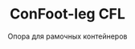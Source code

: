 ---
title: "ConFoot-leg CFL"
subtitle: "Опора для рамочных контейнеров"
mainImage: "/images/products/confoot-leg-cfl-main.jpg"
gallery:
  - "/images/products/confoot-leg-cfl-1.jpg"
  - "/images/products/confoot-leg-cfl-2.jpg"
  - "/images/products/confoot-leg-cfl-3.jpg"
shortDescription: "ConFoot-leg CFL предназначен специально для рамочных контейнеров, идеально подходя к их конструкциям, что позволяет использовать контейнеры в качестве емкостей для хранения жидкостей и других материалов."
technicalDescription: "Модель CFL разработана для сферических контейнеров, применяемых для перевозки жидкостей, требующих выдержки высокого давления, поскольку сферическая форма наиболее эффективно распределяет давление, но нуждается в рамочной конструкции для транспортировки."
videoID: "C2KwnEb-npU"
specifications:
  - name: "Вес"
    value: "24 кг за опору"
  - name: "Грузоподъемность"
    value: "30 тонн"
  - name: "Диапазон регулировки"
    value: "1,043 мм до 1,448 мм"
  - name: "Материал"
    value: "Высококачественная сталь"
price: "3.500 EUR"
priceVAT: "4.235 EUR"
pricingNotes: "Доступны скидки при оптовых закупках. Свяжитесь с нами для получения подробной информации."
buyLink: "/contact"
howToUse: |
  1. Разместите опору CFL в углу рамки контейнера
  2. Зафиксируйте механизм блокировки
  3. При необходимости отрегулируйте высоту в пределах от 1,043 мм до 1,448 мм
  4. Повторите для всех необходимых углов
  5. Опустите прицеп и отъезжайте, оставив контейнер на опорах
benefits:
  - title: "Идеальное соответствие каркасу"
    description: "Разработана для идеальной подгонки рам специализированных контейнеров"
  - title: "Хранение жидкостей"
    description: "Позволяет использовать контейнеры в качестве емкостей для хранения жидкостей, требующих выдержки высокого давления"
  - title: "Специализированный дизайн"
    description: "Разработана специально для уникальных требований рамочных контейнеров"
  - title: "Универсальное применение"
    description: "Подходит для различных отраслей, требующих специализированного хранения и обработки контейнеров"
  - title: "Мгновенная мобильность"
    description: "Контейнеры всегда готовы к перемещению – достаточно подъехать прицепом под контейнер, чтобы продолжить транспортировку"
  - title: "Оптимизация затрат"
    description: "Снижает расходы и экономит время, позволяя обрабатывать специализированные контейнеры без дополнительного оборудования"
articleContent: |
  ## Что такое ConFoot-leg CFL?

  ConFoot-leg CFL — это специализированное решение в виде опоры для контейнеров, разработанное специально для рамочных контейнеров. В отличие от стандартных контейнеров, сферические контейнеры, используемые для перевозки жидкостей, требующих выдержки высокого давления, нуждаются в рамочной конструкции для транспортировки, поскольку именно сферическая форма наиболее эффективно распределяет давление. Модель CFL создана с учетом идеального соответствия этим рамам, что позволяет использовать такие специализированные контейнеры в качестве емкостей для хранения жидкостей и других материалов, требующих устойчивости к давлению.

  ## Основные преимущества для специализированной обработки контейнеров

  ConFoot-leg CFL предоставляет значительные эксплуатационные преимущества для предприятий, работающих с рамочными контейнерами, особенно используемыми для перевозки и хранения жидкостей. Благодаря возможности установки этих специализированных контейнеров на опоры можно создавать гибкие решения для хранения жидкостей и других материалов, чувствительных к давлению, без необходимости в постоянной инфраструктуре.

  Модель CFL позволяет предприятиям оптимизировать процессы работы со специализированными контейнерами, обеспечивая безопасную поддержку рамочных конструкций во время погрузки, разгрузки и хранения. Такая универсальность делает CFL идеальным решением для отраслей, зависящих от транспортировки и хранения жидкостей и других материалов, для которых необходимы контейнеры, устойчивые к давлению.

  ## Как это работает

  Опора ConFoot-leg CFL надежно крепится к рамам специализированных контейнеров, обеспечивая стабильную поддержку при проведении погрузки, разгрузки или хранения. Опоры имеют диапазон регулировки от 1,043 мм до 1,448 мм, что позволяет использовать их в различных эксплуатационных условиях. Каждая опора весит 24 кг, что облегчает работу операторам, а система обеспечивает значительную грузоподъемность — до 30 тонн.

  Процесс установки прост:
  1. Разместите опоры CFL в углах рам контейнера
  2. Зафиксируйте механизм блокировки для надежного крепления опор
  3. Отрегулируйте высоту по мере необходимости, исходя из ваших требований
  4. Опустите прицеп и отъезжайте, оставив контейнер надежно установленным на опорах

  Когда наступит время перемещать контейнер, просто подъедьте прицепом под него, закрепите контейнер на прицепе, снимите опоры и продолжайте движение.

  ## Применение ConFoot-leg CFL

  ### Химическая промышленность
  Химическая промышленность значительно выигрывает от способности CFL безопасно поддерживать контейнеры, используемые для хранения и перевозки химикатов и жидких материалов. Возможность размещения этих специализированных контейнеров на опорах позволяет создавать гибкие решения для хранения, поддерживая целостность материалов, чувствительных к давлению, и оптимизируя использование пространства.

  ### Нефтегазовый сектор
  Для нефтегазового сектора CFL предоставляет ценную гибкость при обработке контейнеров, используемых для различных нефтепродуктов. Возможность безопасного размещения этих контейнеров на опорах позволяет более эффективно проводить погрузочно-разгрузочные работы, а также создавать временные емкости для хранения в периоды пиковых нагрузок.

  ### Пищевая и напитковая промышленность
  Пищевая и напитковая промышленность может использовать опоры CFL для контейнеров, применяемых при перевозке и хранении жидких пищевых продуктов. Стабильность и надежность системы обеспечивают безопасное обращение с этими чувствительными материалами без риска загрязнения или повреждения.

  ### Очистка и водоснабжение
  Операции по очистке воды и водоснабжению могут воспользоваться возможностями CFL по поддержке контейнеров, используемых для хранения и перевозки химикатов для обработки воды и других жидких материалов. Эта возможность позволяет более гибко и эффективно управлять этими важными ресурсами.

  ## Технические характеристики

  - Грузоподъемность: 30 тонн
  - Вес: 24 кг за опору
  - Диапазон регулировки: от 1,043 мм до 1,448 мм
  - Материал: Высококачественная сталь с износостойким покрытием
  - Совместимость: Специализированные рамочные контейнеры, особенно предназначенные для перевозки жидкостей

  ConFoot-leg CFL представляет собой специализированное решение для работы с рамочными контейнерами, предоставляя предприятиям возможность оптимизировать процессы с использованием сферических контейнеров для жидкостей и других материалов, требующих устойчивости к давлению. Благодаря возможности безопасного размещения этих специализированных контейнеров на опорах, CFL помогает предприятиям достигать большей эффективности и гибкости в операциях по обращению с контейнерами.
---